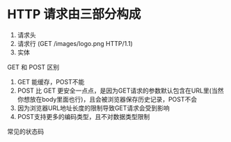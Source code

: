 # HTTP 请求由三部分构成
1. 请求头
2. 请求行 (GET /images/logo.png HTTP/1.1)
3. 实体

GET 和 POST 区别
1. GET 能缓存，POST不能
2. POST 比 GET 更安全一点点，是因为GET请求的参数默认包含在URL里(当然你想放在body里面也行)，且会被浏览器保存历史记录，POST不会
3. 因为浏览器URL地址长度的限制导致GET请求会受到影响
4. POST支持更多的编码类型，且不对数据类型限制

常见的状态码